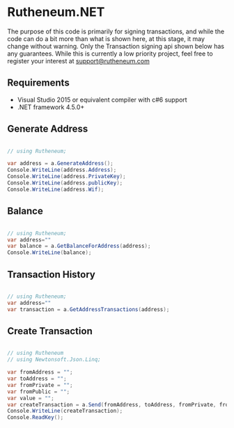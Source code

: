 # Rutheneum.NET 

The purpose of this code is primarily for signing transactions, and while the
code can do a bit more than what is shown here, at this stage, it may change
without warning. Only the Transaction signing api shown below has any
guarantees. While this is currently a low priority project, feel free to register
your interest at support@rutheneum.com

## Requirements

* Visual Studio 2015 or equivalent compiler with c#6 support
* .NET framework 4.5.0+

## Generate Address

```c#

// using Rutheneum;

var address = a.GenerateAddress();
Console.WriteLine(address.Address);
Console.WriteLine(address.PrivateKey);
Console.WriteLine(address.publicKey);
Console.WriteLine(address.Wif);

```

## Balance

```c#

// using Rutheneum;
var address=""
var balance = a.GetBalanceForAddress(address);
Console.WriteLine(balance);

```

## Transaction History

```c#

// using Rutheneum;
var address=""
var transaction = a.GetAddressTransactions(address);

```

## Create Transaction

```c#

// using Rutheneum
// using Newtonsoft.Json.Linq;

var fromAddress = "";
var toAddress = "";
var fromPrivate = "";
var fromPublic = "";
var value = "";
var createTransaction = a.Send(fromAddress, toAddress, fromPrivate, fromPublic, value);
Console.WriteLine(createTransaction);
Console.ReadKey();

```
